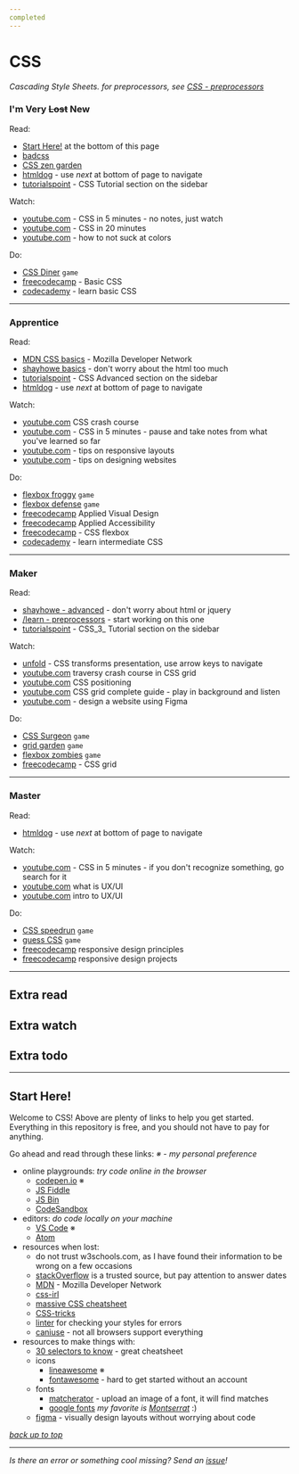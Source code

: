 ```yaml
---
completed
---
```


# CSS
_Cascading Style Sheets. for preprocessors, see [CSS - preprocessors](https://github.com/octoshrimpy/learn/blob/main/web/frontend/css-preprocessors.md)_

### I'm Very ~~Lost~~ New

Read:
* [Start Here!](#start-here) at the bottom of this page
* [badcss](https://badhtml.com/bad-css-practices-to-avoid/)
* [CSS zen garden](http://www.csszengarden.com)
* [htmldog](https://htmldog.com/guides/css/beginner/) - use _next_ at bottom of page to navigate
* [tutorialspoint](https://www.tutorialspoint.com/css/index.htm) - CSS Tutorial section on the sidebar
 
Watch:
* [youtube.com](https://www.youtube.com/watch?v=Z4pCqK-V_Wo) - CSS in 5 minutes - no notes, just watch
* [youtube.com](https://www.youtube.com/watch?v=1PnVor36_40) - CSS in 20 minutes
* [youtube.com](https://www.youtube.com/watch?v=C1rQQ_YpgcI) - how to not suck at colors

Do:
* [CSS Diner](https://flukeout.github.io/) `game`
* [freecodecamp](https://www.freecodecamp.org/learn/responsive-web-design/#basic-css) - Basic CSS
* [codecademy](https://www.codecademy.com/learn/learn-css) - learn basic CSS

---

### Apprentice

Read:
* [MDN CSS basics](https://developer.mozilla.org/en-US/docs/Learn/Getting_started_with_the_web/CSS_basics) - Mozilla Developer Network
* [shayhowe basics](https://learn.shayhowe.com/html-css/) - don't worry about the html too much
* [tutorialspoint](https://www.tutorialspoint.com/css/index.htm) - CSS Advanced section on the sidebar
* [htmldog](https://htmldog.com/guides/css/intermediate/) - use _next_ at bottom of page to navigate

Watch:
* [youtube.com](https://www.youtube.com/watch?v=yfoY53QXEnI) CSS crash course
* [youtube.com](https://www.youtube.com/watch?v=Z4pCqK-V_Wo) - CSS in 5 minutes - pause and take notes from what you've learned so far
* [youtube.com](https://www.youtube.com/watch?v=VQraviuwbzU) - tips on responsive layouts
* [youtube.com](https://www.youtube.com/watch?v=z-xkbNLIB5w) - tips on designing websites

Do:
* [flexbox froggy](https://flexboxfroggy.com/) `game`
* [flexbox defense](http://www.flexboxdefense.com/) `game`
* [freecodecamp](https://www.freecodecamp.org/learn/responsive-web-design/#applied-visual-design) Applied Visual Design
* [freecodecamp](https://www.freecodecamp.org/learn/responsive-web-design/#applied-accessibility) Applied Accessibility
* [freecodecamp](https://www.freecodecamp.org/learn/responsive-web-design/#css-flexbox) - CSS flexbox
* [codecademy](https://www.codecademy.com/learn/learn-intermediate-css) - learn intermediate CSS

---

### Maker

Read:
* [shayhowe - advanced](https://learn.shayhowe.com/advanced-html-css/) - don't worry about html or jquery
* [/learn - preprocessors](./css-preprocessors.md) - start working on this one
* [tutorialspoint](https://www.tutorialspoint.com/css/index.htm) - CSS_3_ Tutorial section on the sidebar

Watch:
* [unfold](https://rupl.github.io/unfold/) - CSS transforms presentation, use arrow keys to navigate
* [youtube.com](https://www.youtube.com/watch?v=jV8B24rSN5o) traversy crash course in CSS grid
* [youtube.com](https://www.youtube.com/watch?v=jx5jmI0UlXU) CSS positioning
* [youtube.com](https://www.youtube.com/watch?v=RhUuMl3R1PE) CSS grid complete guide - play in background and listen
* [youtube.com](https://youtu.be/FK4YusHIIj0) - design a website using Figma

Do:
* [CSS Surgeon](https://codepip.com/games/css-surgeon/) `game`
* [grid garden](https://cssgridgarden.com/) `game`
* [flexbox zombies](https://mastery.games/flexboxzombies/) `game`
* [freecodecamp](https://www.freecodecamp.org/learn/responsive-web-design/#css-grid) - CSS grid

---

### Master

Read:
* [htmldog](https://htmldog.com/guides/css/advanced/) - use _next_ at bottom of page to navigate

Watch:
* [youtube.com](https://www.youtube.com/watch?v=Z4pCqK-V_Wo) - CSS in 5 minutes - if you don't recognize something, go search for it
* [youtube.com](https://youtu.be/TgqeRTwZvIo) what is UX/UI
* [youtube.com](https://youtu.be/I0-vBdh4sZ8) intro to UX/UI

Do:
* [CSS speedrun](https://css-speedrun.netlify.app/) `game`
* [guess CSS](https://www.guess-css.app/) `game`
* [freecodecamp](https://www.freecodecamp.org/learn/responsive-web-design/#responsive-web-design-principles) responsive design principles
* [freecodecamp](https://www.freecodecamp.org/learn/responsive-web-design/#responsive-web-design-projects) responsive design projects

---

## Extra read

## Extra watch

## Extra todo

---

## Start Here!
Welcome to CSS! Above are plenty of links to help you get started.
Everything in this repository is free, and you should not have to pay for anything. 

Go ahead and read through these links:
_※ - my personal preference_

* online playgrounds: _try code online in the browser_
  * [codepen.io](https://codepen.io) ※
  * [JS Fiddle](https://jsfiddle.net/)
  * [JS Bin](https://jsbin.com/?html,js,output)
  * [CodeSandbox](https://codesandbox.io/)
* editors: _do code locally on your machine_
  * [VS Code](https://code.visualstudio.com/) ※
  * [Atom](https://atom.io)
* resources when lost:
  * do not trust w3schools.com, as I have found their information to be wrong on a few occasions
  * [stackOverflow](https://stackoverflow.com/questions/tagged/css) is a trusted source, but pay attention to answer dates
  * [MDN](https://developer.mozilla.org/en-US/docs/Web/CSS/Reference) - Mozilla Developer Network
  * [css-irl](https://css-irl.info/tags/)
  * [massive CSS cheatsheet](https://htmlcheatsheet.com/css/)
  * [CSS-tricks](https://css-tricks.com)
  * [linter](http://csslint.net) for checking your styles for errors
  * [caniuse](https://caniuse.com) - not all browsers support everything
* resources to make things with:
  * [30 selectors to know](https://code.tutsplus.com/tutorials/the-30-css-selectors-you-must-memorize--net-16048) - great cheatsheet
  * icons
    * [lineawesome](https://icons8.com/line-awesome) ※ 
    * [fontawesome](https://fontawesome.com) - hard to get started without an account
  * fonts
    * [matcherator](https://www.fontsquirrel.com/matcherator) - upload an image of a font, it will find matches
    * [google fonts](fonts.google.com) _my favorite is [Montserrat](fonts.google.com/specimen/Montserrat)_ :)
  * [figma](https://figma.com) - visually design layouts without worrying about code

_[back up to top](#css)_

---

_Is there an error or something cool missing? Send an [issue](https://github.com/octoshrimpy/learn/issues/new)!_
